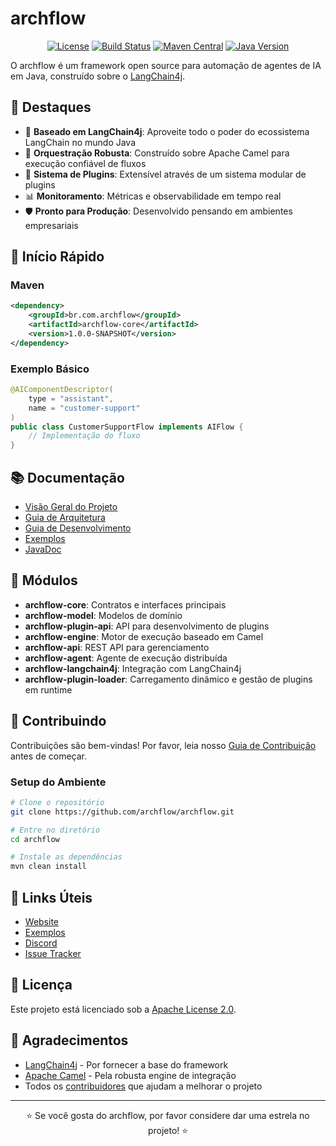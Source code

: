 # archflow

<div align="center">

[![License](https://img.shields.io/badge/license-Apache%202.0-blue.svg)](LICENSE)
[![Build Status](https://img.shields.io/github/actions/workflow/status/archflow/archflow/build.yml?branch=main)](https://github.com/archflow/archflow/actions)
[![Maven Central](https://img.shields.io/maven-central/v/br.com.archflow/archflow.svg)](https://search.maven.org/search?q=g:br.com.archflow)
[![Java Version](https://img.shields.io/badge/java-%3E%3D17-orange)](https://adoptium.net/)

</div>

O archflow é um framework open source para automação de agentes de IA em Java, construído sobre o [LangChain4j](https://github.com/langchain4j/langchain4j). 

## 🌟 Destaques

- 🚀 **Baseado em LangChain4j**: Aproveite todo o poder do ecossistema LangChain no mundo Java
- 🔄 **Orquestração Robusta**: Construído sobre Apache Camel para execução confiável de fluxos
- 🔌 **Sistema de Plugins**: Extensível através de um sistema modular de plugins
- 📊 **Monitoramento**: Métricas e observabilidade em tempo real
- 🛡️ **Pronto para Produção**: Desenvolvido pensando em ambientes empresariais

## 🚀 Início Rápido

### Maven

```xml
<dependency>
    <groupId>br.com.archflow</groupId>
    <artifactId>archflow-core</artifactId>
    <version>1.0.0-SNAPSHOT</version>
</dependency>
```

### Exemplo Básico

```java
@AIComponentDescriptor(
    type = "assistant",
    name = "customer-support"
)
public class CustomerSupportFlow implements AIFlow {
    // Implementação do fluxo
}
```

## 📚 Documentação

- [Visão Geral do Projeto](docs/README.md)
- [Guia de Arquitetura](docs/architecture/README.md)
- [Guia de Desenvolvimento](docs/development/README.md)
- [Exemplos](docs/examples/README.md)
- [JavaDoc](https://archflow.github.io/docs/javadoc)

## 🌱 Módulos

- **archflow-core**: Contratos e interfaces principais
- **archflow-model**: Modelos de domínio
- **archflow-plugin-api**: API para desenvolvimento de plugins
- **archflow-engine**: Motor de execução baseado em Camel
- **archflow-api**: REST API para gerenciamento
- **archflow-agent**: Agente de execução distribuída
- **archflow-langchain4j**: Integração com LangChain4j
- **archflow-plugin-loader**: Carregamento dinâmico e gestão de plugins em runtime

## 🤝 Contribuindo

Contribuições são bem-vindas! Por favor, leia nosso [Guia de Contribuição](development/contributing.md) antes de começar.

### Setup do Ambiente

```bash
# Clone o repositório
git clone https://github.com/archflow/archflow.git

# Entre no diretório
cd archflow

# Instale as dependências
mvn clean install
```

## 🔗 Links Úteis

- [Website](https://archflow.github.io)
- [Exemplos](https://github.com/archflow/archflow-examples)
- [Discord](https://discord.gg/archflow)
- [Issue Tracker](https://github.com/archflow/archflow/issues)

## 📄 Licença

Este projeto está licenciado sob a [Apache License 2.0](LICENSE).

## 🙏 Agradecimentos

- [LangChain4j](https://github.com/langchain4j/langchain4j) - Por fornecer a base do framework
- [Apache Camel](https://camel.apache.org/) - Pela robusta engine de integração
- Todos os [contribuidores](https://github.com/archflow/archflow/graphs/contributors) que ajudam a melhorar o projeto

---

<div align="center">
⭐️ Se você gosta do archflow, por favor considere dar uma estrela no projeto! ⭐️
</div>
